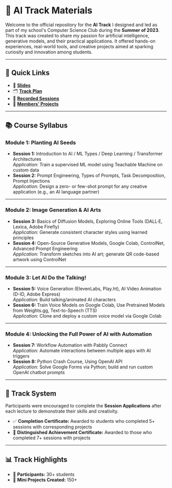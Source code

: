 # 🧠 AI Track Materials

Welcome to the official repository for the **AI Track** I designed and led as part of my school's Computer Science Club during the **Summer of 2023**. This track was created to share my passion for artificial intelligence, generative models, and their practical applications. It offered hands-on experiences, real-world tools, and creative projects aimed at sparking curiosity and innovation among students.

---

## 🔗 Quick Links

- 📑 **[Slides](https://drive.google.com/drive/folders/1bWj0r2JpbLi9bGMAwXPCz6t12Ld2fG4m?usp=drive_link)**
- 🗂️ **[Track Plan](https://drive.google.com/file/d/1SPOPNGxbzwwScjqZ88hO9_BH_PLfvXIp/view?usp=drive_link)**
- 🎥 **[Recorded Sessions](https://drive.google.com/drive/folders/13ilwsvGJDzAjPc3gnWHVpUpIQMZYQVLE?usp=drive_link)**
- 🚀 **[Members' Projects](https://drive.google.com/drive/folders/1UNJlrgeO6Kz_TE773GYHWuES8cEJDeGi?usp=drive_link)**

---

## 📚 Course Syllabus

### **Module 1: Planting AI Seeds**
- **Session 1:** Introduction to AI / ML Types / Deep Learning / Transformer Architectures  
  *Application:* Train a supervised ML model using Teachable Machine on custom data  
- **Session 2:** Prompt Engineering, Types of Prompts, Task Decomposition, Prompt Injections  
  *Application:* Design a zero- or few-shot prompt for any creative application (e.g., an AI language partner)

---

### **Module 2: Image Generation & AI Arts**
- **Session 3:** Basics of Diffusion Models, Exploring Online Tools (DALL·E, Lexica, Adobe Firefly)  
  *Application:* Generate consistent character styles using learned principles  
- **Session 4:** Open-Source Generative Models, Google Colab, ControlNet, Advanced Prompt Engineering  
  *Application:* Transform sketches into AI art; generate QR code-based artwork using ControlNet

---

### **Module 3: Let AI Do the Talking!**
- **Session 5:** Voice Generation (ElevenLabs, Play.ht), AI Video Animation (D-ID, Adobe Express)  
  *Application:* Build talking/animated AI characters  
- **Session 6:** Train Voice Models on Google Colab, Use Pretrained Models from Weights.gg, Text-to-Speech (TTS)  
  *Application:* Clone and deploy a custom voice model via Google Colab

---

### **Module 4: Unlocking the Full Power of AI with Automation**
- **Session 7:** Workflow Automation with Pabbly Connect  
  *Application:* Automate interactions between multiple apps with AI triggers  
- **Session 8:** Python Crash Course, Using OpenAI API  
  *Application:* Solve Google Forms via Python; build and run custom OpenAI chatbot prompts

---

## 🧪 Track System

Participants were encouraged to complete the **Session Applications** after each lecture to demonstrate their skills and creativity.

- ✅ **Completion Certificate:** Awarded to students who completed 5+ sessions with corresponding projects  
- 🌟 **Distinguished Achievement Certificate:** Awarded to those who completed 7+ sessions with projects  

---

## 📊 Track Highlights

- 👥 **Participants:** 30+ students  
- 🧩 **Mini Projects Created:** 150+  


